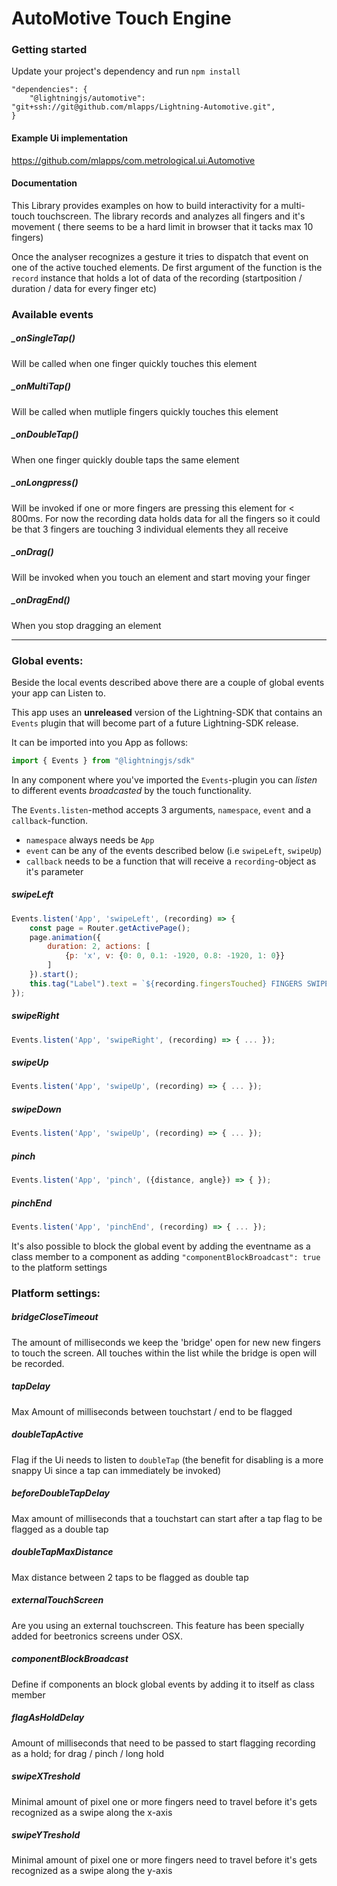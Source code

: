 # AutoMotive Touch Engine

### Getting started

Update your project's dependency and run `npm install`

```
"dependencies": {
    "@lightningjs/automotive": "git+ssh://git@github.com/mlapps/Lightning-Automotive.git",
}
```

#### Example Ui implementation

https://github.com/mlapps/com.metrological.ui.Automotive

#### Documentation

This Library provides examples on how to build interactivity for a multi-touch touchscreen. The library
records and analyzes all fingers and it's movement ( there seems to be a hard limit in browser that it tacks max 10 fingers)

Once the analyser recognizes a gesture it tries to dispatch that event on one of the active touched elements. De first argument of the function is the `record` instance that holds a lot  of data of the recording
(startposition / duration / data for every finger etc)

### Available events

##### _onSingleTap()

Will be called when one finger quickly touches this element

##### _onMultiTap()

Will be called when mutliple fingers quickly touches this element

##### _onDoubleTap()

When one finger quickly double taps the same element

##### _onLongpress()

Will be invoked if one or more fingers are pressing this element for < 800ms. For  now the recording data holds data for all the fingers so it could be that 3 fingers are touching 3 individual elements they all receive

##### _onDrag()

Will be invoked when you touch an element and start moving your finger

##### _onDragEnd()

When you stop dragging an element

---

### Global events:

Beside the local events described above there are a couple of global events your app can Listen to.

This app uses an **unreleased** version of the Lightning-SDK that contains an `Events` plugin that will become part of a future Lightning-SDK release.

It can be imported into you App as follows:

```js
import { Events } from "@lightningjs/sdk"
```

In any component where you've imported the `Events`-plugin you can _listen_ to different events _broadcasted_ by the touch functionality.

The `Events.listen`-method accepts 3 arguments, `namespace`, `event` and a `callback`-function.

- `namespace` always needs be `App`
- `event` can be any of the events described below (i.e `swipeLeft`, `swipeUp`)
- `callback` needs to be a function that will receive a `recording`-object as it's parameter

##### swipeLeft

```js
Events.listen('App', 'swipeLeft', (recording) => {
    const page = Router.getActivePage();
    page.animation({
        duration: 2, actions: [
            {p: 'x', v: {0: 0, 0.1: -1920, 0.8: -1920, 1: 0}}
        ]
    }).start();    
    this.tag("Label").text = `${recording.fingersTouched} FINGERS SWIPE LEFT`;
});
```

##### swipeRight

```js
Events.listen('App', 'swipeRight', (recording) => { ... });
```

##### swipeUp

```js
Events.listen('App', 'swipeUp', (recording) => { ... });
```

##### swipeDown

```js
Events.listen('App', 'swipeUp', (recording) => { ... });

```

##### pinch

```js
Events.listen('App', 'pinch', ({distance, angle}) => { });

```

##### pinchEnd

```js
Events.listen('App', 'pinchEnd', (recording) => { ... });

```



It's also possible to block the global event by adding the eventname
as a class member to a component as adding `"componentBlockBroadcast": true` to 
the platform settings

### Platform settings:


##### bridgeCloseTimeout

The amount of milliseconds we keep the 'bridge' open for new new fingers to touch
the screen. All touches within the list while the bridge is open will be recorded.


##### tapDelay
Max Amount of milliseconds between touchstart / end to be flagged


##### doubleTapActive

Flag if the Ui needs to listen to `doubleTap` (the benefit for disabling is a more snappy Ui since a tap can immediately be invoked)

##### beforeDoubleTapDelay

Max amount of milliseconds that a touchstart can start after a tap flag to be flagged as a double tap

##### doubleTapMaxDistance

Max distance between 2 taps to be flagged as double tap

##### externalTouchScreen

Are you using an external touchscreen. This feature has been specially added for beetronics screens
under OSX.

##### componentBlockBroadcast

Define if components an block global events by adding it to itself as class member

##### flagAsHoldDelay

Amount of milliseconds that need to be passed to start flagging recording as a hold; for drag / pinch / long hold

##### swipeXTreshold

Minimal amount of pixel one or more fingers need to travel before it's gets recognized as a swipe along the x-axis

##### swipeYTreshold

Minimal amount of pixel one or more fingers need to travel before it's gets recognized as a swipe along the y-axis